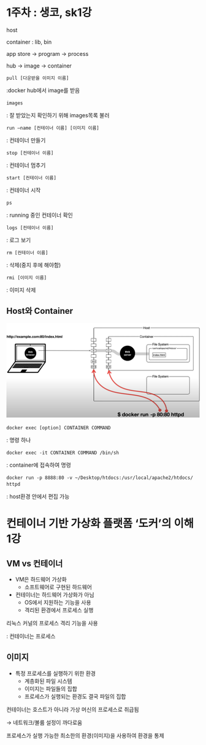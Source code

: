 # 1주차 : 생코, sk1강

host

container : lib, bin

app store → program → process

hub → image → container

`pull [다운받을 이미지 이름]`

:docker hub에서 image를 받음

`images`

: 잘 받았는지 확인하기 위해 images목록 불러

`run —name [컨테이너 이름] [이미지 이름]`

: 컨테이너 만들기

`stop [컨테이너 이름]`

: 컨테이너 멈추기

`start [컨테이너 이름]`

: 컨테이너 시작

`ps`

: running 중인 컨테이너 확인

`logs [컨테이너 이름]`

: 로그 보기

`rm [컨테이너 이름]`

: 삭제(중지 후에 해야함)

`rmi [이미지 이름]`

: 이미지 삭제

## Host와 Container

![Untitled](1%E1%84%8C%E1%85%AE%E1%84%8E%E1%85%A1%20%E1%84%89%E1%85%A2%E1%86%BC%E1%84%8F%E1%85%A9,%20sk1%E1%84%80%E1%85%A1%E1%86%BC%202effac94e607449888d96cf6f46e3fea/Untitled.png)

`docker exec [option] CONTAINER COMMAND`

: 명령 하나

`docker exec -it CONTAINER COMMAND /bin/sh`

: container에 접속하여 명령

`docker run -p 8888:80 -v ~/Desktop/htdocs:/usr/local/apache2/htdocs/ httpd`

: host환경 안에서 편집 가능

# 컨테이너 기반 가상화 플랫폼 ‘도커’의 이해 1강

## VM vs 컨테이너

- VM은 하드웨어 가상화
    - 소프트웨어로 구현된 하드웨어
- 컨테이너는 하드웨어 가상화가 아님
    - OS에서 지원하는 기능을 사용
    - 격리된 환경에서 프로세스 실행
    

리눅스 커널의 프로세스 격리 기능을 사용

: 컨테이너는 프로세스

## 이미지

- 특정 프로세스를 실행하기 위한 환경
    - 계층화된 파일 시스템
    - 이미지는 파일들의 집합
    - 프로세스가 실행되는 환경도 결국 파일의 집합

컨테이너는 호스트가 아니라 가상 머신의 프로세스로 취급됨

→ 네트워크/볼륨 설정이 까다로움

프로세스가 실행 가능한 최소한의 환경(이미지)을 사용하여 환경을 통제